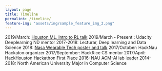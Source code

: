 ```yaml
---
layout: page
title: Timeline 
permalink: /timeline/
feature-img: "assets/img/sample_feature_img_2.png"
---
```



2019/March: [Houston ML, Intro to RL talk](https://drive.google.com/file/d/1RvNIVdCqu7Tz9UIrDnSrOf6LQ1DHaS8_/view?usp=sharing) 
2019/March - Present : Udacity Deeplearning ND mentor
2017-2018: Lecturar, Deep learning and Data Science 
2018: [Nasa Wearable Tech poster and talk](https://drive.google.com/file/d/1lrRF9z63MbMlJMOyTDxOsCxewMSF4qC5/view)
2017/October: HackNau Hackaton organizer
2017/September: HackRice CS mentor
2017/April: HackHouston Hackathon First Place 
2016: NAU ACM-AI lab leader 
2014-2018: North American University Major in Computer Science